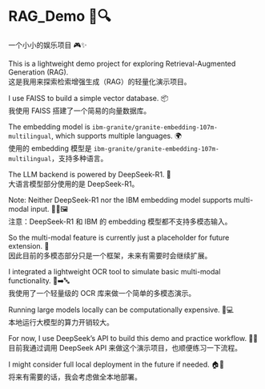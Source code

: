 # RAG_Demo 🧠🔍  
一个小小的娱乐项目 🎮✨  

This is a lightweight demo project for exploring Retrieval-Augmented Generation (RAG).  
这是我用来探索检索增强生成（RAG）的轻量化演示项目。  

I use FAISS to build a simple vector database. 📦  
我使用 FAISS 搭建了一个简易的向量数据库。  

The embedding model is `ibm-granite/granite-embedding-107m-multilingual`, which supports multiple languages. 🌍  
使用的 embedding 模型是 `ibm-granite/granite-embedding-107m-multilingual`，支持多种语言。  

The LLM backend is powered by DeepSeek-R1. 🚀  
大语言模型部分使用的是 DeepSeek-R1。  

Note: Neither DeepSeek-R1 nor the IBM embedding model supports multi-modal input. 🙅‍♂️🖼️  
注意：DeepSeek-R1 和 IBM 的 embedding 模型都不支持多模态输入。  

So the multi-modal feature is currently just a placeholder for future extension. 🧩  
因此目前的多模态部分只是一个框架，未来有需要时会继续扩展。  

I integrated a lightweight OCR tool to simulate basic multi-modal functionality. 📄➡️🔤  
我使用了一个轻量级的 OCR 库来做一个简单的多模态演示。  

Running large models locally can be computationally expensive. 🧮💻  
本地运行大模型的算力开销较大。  

For now, I use DeepSeek’s API to build this demo and practice workflow. 🔧📡  
目前我通过调用 DeepSeek API 来做这个演示项目，也顺便练习一下流程。  

I might consider full local deployment in the future if needed. 🏠🤔  
将来有需要的话，我会考虑做全本地部署。  
